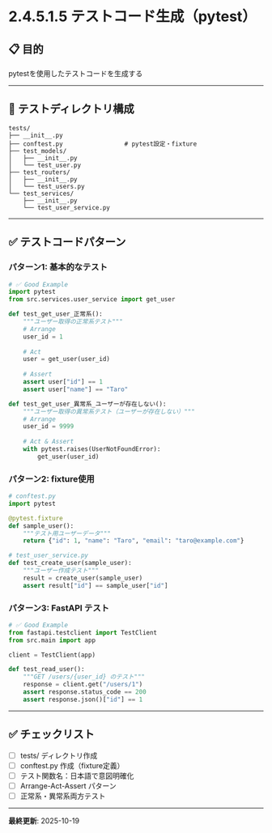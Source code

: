 # 2.4.5.1.5 テストコード生成（pytest）

## 📋 目的

pytestを使用したテストコードを生成する

---

## 📁 テストディレクトリ構成

```
tests/
├── __init__.py
├── conftest.py                 # pytest設定・fixture
├── test_models/
│   ├── __init__.py
│   └── test_user.py
├── test_routers/
│   ├── __init__.py
│   └── test_users.py
└── test_services/
    ├── __init__.py
    └── test_user_service.py
```

---

## ✅ テストコードパターン

### パターン1: 基本的なテスト

```python
# ✅ Good Example
import pytest
from src.services.user_service import get_user

def test_get_user_正常系():
    """ユーザー取得の正常系テスト"""
    # Arrange
    user_id = 1
    
    # Act
    user = get_user(user_id)
    
    # Assert
    assert user["id"] == 1
    assert user["name"] == "Taro"

def test_get_user_異常系_ユーザーが存在しない():
    """ユーザー取得の異常系テスト（ユーザーが存在しない）"""
    # Arrange
    user_id = 9999
    
    # Act & Assert
    with pytest.raises(UserNotFoundError):
        get_user(user_id)
```

### パターン2: fixture使用

```python
# conftest.py
import pytest

@pytest.fixture
def sample_user():
    """テスト用ユーザーデータ"""
    return {"id": 1, "name": "Taro", "email": "taro@example.com"}

# test_user_service.py
def test_create_user(sample_user):
    """ユーザー作成テスト"""
    result = create_user(sample_user)
    assert result["id"] == sample_user["id"]
```

### パターン3: FastAPI テスト

```python
# ✅ Good Example
from fastapi.testclient import TestClient
from src.main import app

client = TestClient(app)

def test_read_user():
    """GET /users/{user_id} のテスト"""
    response = client.get("/users/1")
    assert response.status_code == 200
    assert response.json()["id"] == 1
```

---

## ✅ チェックリスト

- [ ] tests/ ディレクトリ作成
- [ ] conftest.py 作成（fixture定義）
- [ ] テスト関数名：日本語で意図明確化
- [ ] Arrange-Act-Assert パターン
- [ ] 正常系・異常系両方テスト

---

**最終更新**: 2025-10-19
